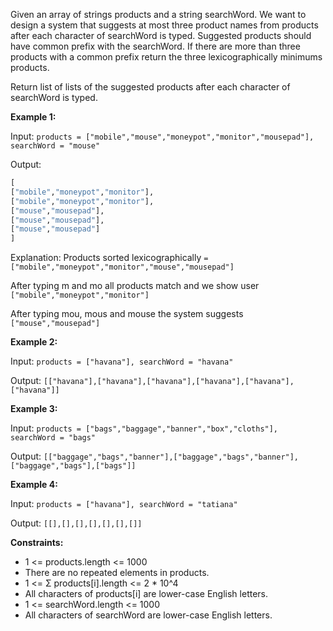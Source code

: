 Given an array of strings products and a string searchWord. We want to design a system that suggests at most three product names from products after each character of searchWord is typed. Suggested products should have common prefix with the searchWord. If there are more than three products with a common prefix return the three lexicographically minimums products.

Return list of lists of the suggested products after each character of searchWord is typed. 

 

**Example 1:**


Input: `products = ["mobile","mouse","moneypot","monitor","mousepad"], searchWord = "mouse"`

Output:
```python
[
["mobile","moneypot","monitor"],
["mobile","moneypot","monitor"],
["mouse","mousepad"],
["mouse","mousepad"],
["mouse","mousepad"]
]
```

Explanation: 
Products sorted lexicographically `= ["mobile","moneypot","monitor","mouse","mousepad"]`

After typing m and mo all products match and we show user `["mobile","moneypot","monitor"]`

After typing mou, mous and mouse the system suggests `["mouse","mousepad"]`

**Example 2:**

Input: `products = ["havana"], searchWord = "havana"`

Output: `[["havana"],["havana"],["havana"],["havana"],["havana"],["havana"]]`

**Example 3:**

Input: `products = ["bags","baggage","banner","box","cloths"], searchWord = "bags"`

Output: `[["baggage","bags","banner"],["baggage","bags","banner"],["baggage","bags"],["bags"]]`

**Example 4:**

Input: `products = ["havana"], searchWord = "tatiana"`

Output: `[[],[],[],[],[],[],[]]`
 

**Constraints:**

- 1 <= products.length <= 1000
- There are no repeated elements in products.
- 1 <= Σ products[i].length <= 2 * 10^4
- All characters of products[i] are lower-case English letters.
- 1 <= searchWord.length <= 1000
- All characters of searchWord are lower-case English letters.
